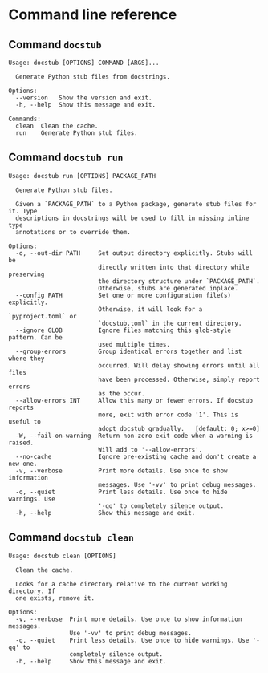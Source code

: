 # Command line reference

## Command `docstub`

<!--- The following block is checked by the test suite --->
<!--- begin cli-docstub --->

```plain
Usage: docstub [OPTIONS] COMMAND [ARGS]...

  Generate Python stub files from docstrings.

Options:
  --version   Show the version and exit.
  -h, --help  Show this message and exit.

Commands:
  clean  Clean the cache.
  run    Generate Python stub files.
```

<!--- end cli-docstub --->


## Command `docstub run`

<!--- The following block is checked by the test suite --->
<!--- begin cli-docstub-run --->

```plain
Usage: docstub run [OPTIONS] PACKAGE_PATH

  Generate Python stub files.

  Given a `PACKAGE_PATH` to a Python package, generate stub files for it. Type
  descriptions in docstrings will be used to fill in missing inline type
  annotations or to override them.

Options:
  -o, --out-dir PATH     Set output directory explicitly. Stubs will be
                         directly written into that directory while preserving
                         the directory structure under `PACKAGE_PATH`.
                         Otherwise, stubs are generated inplace.
  --config PATH          Set one or more configuration file(s) explicitly.
                         Otherwise, it will look for a `pyproject.toml` or
                         `docstub.toml` in the current directory.
  --ignore GLOB          Ignore files matching this glob-style pattern. Can be
                         used multiple times.
  --group-errors         Group identical errors together and list where they
                         occurred. Will delay showing errors until all files
                         have been processed. Otherwise, simply report errors
                         as the occur.
  --allow-errors INT     Allow this many or fewer errors. If docstub reports
                         more, exit with error code '1'. This is useful to
                         adopt docstub gradually.   [default: 0; x>=0]
  -W, --fail-on-warning  Return non-zero exit code when a warning is raised.
                         Will add to '--allow-errors'.
  --no-cache             Ignore pre-existing cache and don't create a new one.
  -v, --verbose          Print more details. Use once to show information
                         messages. Use '-vv' to print debug messages.
  -q, --quiet            Print less details. Use once to hide warnings. Use
                         '-qq' to completely silence output.
  -h, --help             Show this message and exit.
```

<!--- end cli-docstub-run --->


## Command `docstub clean`

<!--- The following block is checked by the test suite --->
<!--- begin cli-docstub-clean --->

```plain
Usage: docstub clean [OPTIONS]

  Clean the cache.

  Looks for a cache directory relative to the current working directory. If
  one exists, remove it.

Options:
  -v, --verbose  Print more details. Use once to show information messages.
                 Use '-vv' to print debug messages.
  -q, --quiet    Print less details. Use once to hide warnings. Use '-qq' to
                 completely silence output.
  -h, --help     Show this message and exit.
```

<!--- end cli-docstub-clean --->
